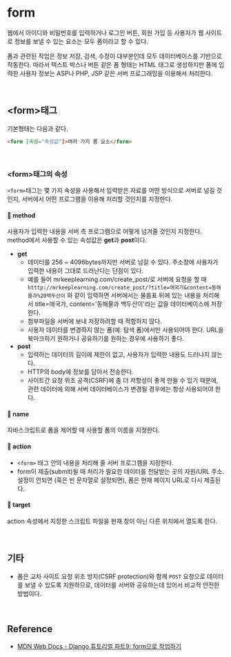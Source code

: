 # form

웹에서 아이디와 비밀번호를 입력하거나 로그인 버튼, 회원 가입 등 사용자가 웹 사이트로 정보를 보낼 수 있는 요소는 모두 폼이라고 할 수 있다.

폼과 관련된 작업은 정보 저장, 검색, 수정이 대부분인데 모두 데이터베이스를 기반으로 작동한다. 따라서 텍스트 박스나 버튼 같은 폼 형태는 HTML 태그로 생성하지만 폼에 입력한 사용자 정보는 ASP나 PHP, JSP 같은 서버 프로그래밍을 이용해서 처리한다.

<br/>

## \<form\>태그

기본형태는 다음과 같다.

```html
<form [속성="속성값"]>여러 가지 폼 요소</form>
```

<br/>

### \<form\>태그의 속성

`<form>`태그는 몇 가지 속성을 사용해서 입력받은 자료를 어떤 방식으로 서버로 넘길 것인지, 서버에서 어떤 프로그램을 이용해 처리할 것인지를 지정한다.

#### 📌 method

사용자가 입력한 내용을 서버 측 프로그램으로 어떻게 넘겨줄 것인지 지정한다. method에서 사용할 수 있는 속성값은 **get**과 **post**이다.

* **get**
  * 데이터를 256 ~ 4096bytes까지만 서버로 넘길 수 있다. 주소창에 사용자가 입력한 내용이 그대로 드러난다는 단점이 있다.
  * 예를 들어 mrkeeplearning.com/create_post/로 서버에 요청을 할 때 `htttp://mrkeeplearning.com/create_post/?title=애국가&content=동해물과%20백두산이` 와 같이 입력하면 서버에서는 물음표 뒤에 있는 내용을 처리해서 title=애국가, content='동해물과 백두산이'라는 값을 데이터베이스에 저장한다.
  * 첨부파일을 서버에 보내 저장하려할 때 적합하지 않다.
  * 사용자 데이터를 변경하지 않는 폼(예: 탐색 폼)에서만 사용되어야 한다. URL을 북마크하기 원하거나 공유하기를 원하는 경우에 사용하기 좋다.
* **post**
  * 입력하는 데이터의 길이에 제한이 없고, 사용자가 입력한 내용도 드러나지 않는다.
  * HTTP의 body에 정보를 담아서 전송한다.
  * 사이트간 요청 위조 공격(CSRF)에 좀 더 저항성이 좋게 만들 수 있기 때문에, 관련 데이터에 의해 서버 데이터베이스가 변경될 경우에는 항상 사용되어야 한다.

#### 📌 name

자바스크립트로 폼을 제어할 때 사용할 폼의 이름을 지정한다.

#### 📌 action

* `<form>` 태그 안의 내용을 처리해 줄 서버 프로그램을 지정한다.
* form이 제출(submit)될 때 처리가 필요한 데이터를 전달받는 곳의 자원/URL 주소. 설정이 안되면 (혹은 빈 문자열로 설정되면), 폼은 현재 페이지 URL로 다시 제출된다.

#### 📌 target

action 속성에서 지정한 스크립트 파일을 현재 창이 아닌 다른 위치에서 열도록 한다.

<br/>

## 기타

* 폼은 교차 사이트 요청 위조 방지(CSRF protection)와 함께 `POST` 요청으로 데이터를 보낼 수 있도록 지원하므로, 데이터를 서버와 공유하는데 있어서 비교적 안전한 방법이다.

<br/>

## Reference

* [MDN Web Docs - Django 튜토리얼 파트9: form으로 작업하기](https://developer.mozilla.org/ko/docs/Learn/Server-side/Django/Forms)
